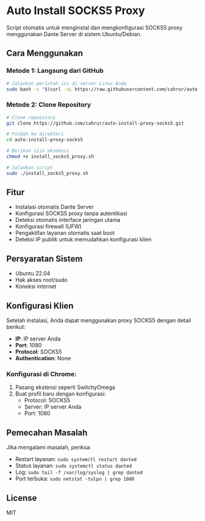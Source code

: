 # Auto Install SOCKS5 Proxy

Script otomatis untuk menginstal dan mengkonfigurasi SOCKS5 proxy menggunakan Dante Server di sistem Ubuntu/Debian.

## Cara Menggunakan

### Metode 1: Langsung dari GitHub

```bash
# Jalankan perintah ini di server Linux Anda
sudo bash -c "$(curl -sL https://raw.githubusercontent.com/cahrur/auto-install-proxy-socks5/main/install_socks5_proxy.sh)"
```

### Metode 2: Clone Repository

```bash
# Clone repository
git clone https://github.com/cahrur/auto-install-proxy-socks5.git

# Pindah ke direktori
cd auto-install-proxy-socks5

# Berikan izin eksekusi
chmod +x install_socks5_proxy.sh

# Jalankan script
sudo ./install_socks5_proxy.sh
```

## Fitur

- Instalasi otomatis Dante Server
- Konfigurasi SOCKS5 proxy tanpa autentikasi
- Deteksi otomatis interface jaringan utama
- Konfigurasi firewall (UFW)
- Pengaktifan layanan otomatis saat boot
- Deteksi IP publik untuk memudahkan konfigurasi klien

## Persyaratan Sistem

- Ubuntu 22.04
- Hak akses root/sudo
- Koneksi internet

## Konfigurasi Klien

Setelah instalasi, Anda dapat menggunakan proxy SOCKS5 dengan detail berikut:

- **IP**: IP server Anda
- **Port**: 1080
- **Protocol**: SOCKS5
- **Authentication**: None

### Konfigurasi di Chrome:
1. Pasang ekstensi seperti SwitchyOmega
2. Buat profil baru dengan konfigurasi:
   - Protocol: SOCKS5
   - Server: IP server Anda
   - Port: 1080

## Pemecahan Masalah

Jika mengalami masalah, periksa:
- Restart layanan: `sudo systemctl restart danted`
- Status layanan: `sudo systemctl status danted`
- Log: `sudo tail -f /var/log/syslog | grep danted`
- Port terbuka: `sudo netstat -tulpn | grep 1080`

## License

MIT
